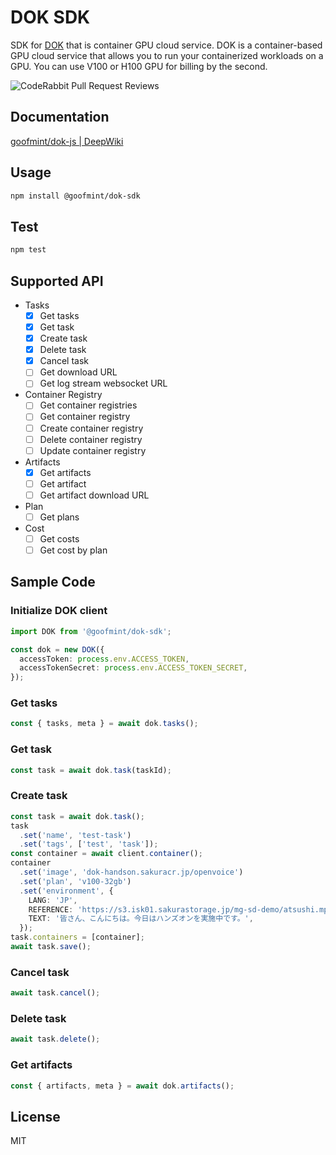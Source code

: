 # DOK SDK

SDK for [DOK](https://www.sakura.ad.jp/koukaryoku-dok/) that is container GPU cloud service. DOK is a container-based GPU cloud service that allows you to run your containerized workloads on a GPU. You can use V100 or H100 GPU for billing by the second.

![CodeRabbit Pull Request Reviews](https://img.shields.io/coderabbit/prs/github/goofmint/dok-js?utm_source=oss&utm_medium=github&utm_campaign=goofmint%2Fdok-js&labelColor=171717&color=FF570A&link=https%3A%2F%2Fcoderabbit.ai&label=CodeRabbit+Reviews)

## Documentation

[goofmint/dok\-js \| DeepWiki](https://deepwiki.com/goofmint/dok-js)

## Usage

```bash
npm install @goofmint/dok-sdk
```

## Test

```bash
npm test
```

## Supported API

- Tasks
  - [x] Get tasks
  - [x] Get task
  - [x] Create task
  - [x] Delete task
  - [x] Cancel task
  - [ ] Get download URL
  - [ ] Get log stream websocket URL
- Container Registry
  - [ ] Get container registries
  - [ ] Get container registry
  - [ ] Create container registry
  - [ ] Delete container registry
  - [ ] Update container registry
- Artifacts
  - [x] Get artifacts
  - [ ] Get artifact
  - [ ] Get artifact download URL
- Plan
  - [ ] Get plans
- Cost
  - [ ] Get costs
  - [ ] Get cost by plan

## Sample Code

### Initialize DOK client

```ts
import DOK from '@goofmint/dok-sdk';

const dok = new DOK({
  accessToken: process.env.ACCESS_TOKEN,
  accessTokenSecret: process.env.ACCESS_TOKEN_SECRET,
});
```

### Get tasks

```ts
const { tasks, meta } = await dok.tasks();
```

### Get task

```ts
const task = await dok.task(taskId);
```

### Create task

```ts
const task = await dok.task();
task
  .set('name', 'test-task')
  .set('tags', ['test', 'task']);
const container = await client.container();
container
  .set('image', 'dok-handson.sakuracr.jp/openvoice')
  .set('plan', 'v100-32gb')
  .set('environment', {
    LANG: 'JP',
    REFERENCE: 'https://s3.isk01.sakurastorage.jp/mg-sd-demo/atsushi.mp3',
    TEXT: '皆さん、こんにちは。今日はハンズオンを実施中です。',
  });
task.containers = [container];
await task.save();
```

### Cancel task

```ts
await task.cancel();
```

### Delete task

```ts
await task.delete();
```

### Get artifacts

```ts
const { artifacts, meta } = await dok.artifacts();
```

## License

MIT

